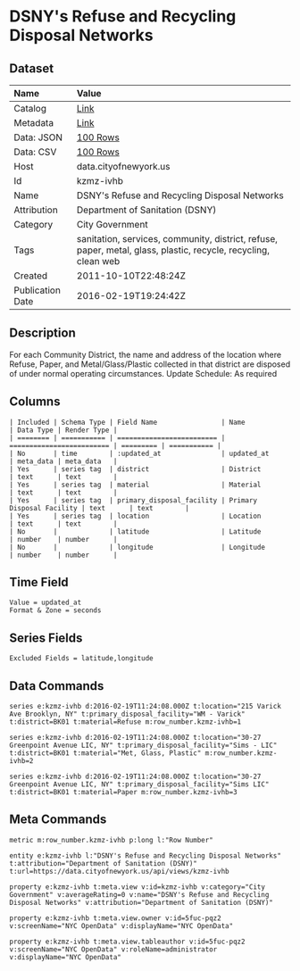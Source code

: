 # DSNY's Refuse and Recycling Disposal Networks

## Dataset

| Name | Value |
| :--- | :---- |
| Catalog | [Link](https://catalog.data.gov/dataset/dsnys-refuse-and-recycling-disposal-networks-d0e72) |
| Metadata | [Link](https://data.cityofnewyork.us/api/views/kzmz-ivhb) |
| Data: JSON | [100 Rows](https://data.cityofnewyork.us/api/views/kzmz-ivhb/rows.json?max_rows=100) |
| Data: CSV | [100 Rows](https://data.cityofnewyork.us/api/views/kzmz-ivhb/rows.csv?max_rows=100) |
| Host | data.cityofnewyork.us |
| Id | kzmz-ivhb |
| Name | DSNY's Refuse and Recycling Disposal Networks |
| Attribution | Department of Sanitation (DSNY) |
| Category | City Government |
| Tags | sanitation, services, community, district, refuse, paper, metal, glass, plastic, recycle, recycling, clean web |
| Created | 2011-10-10T22:48:24Z |
| Publication Date | 2016-02-19T19:24:42Z |

## Description

For each Community District, the name and address of the location where Refuse, Paper, and Metal/Glass/Plastic collected in that district are disposed of under normal operating circumstances.
Update Schedule: As required

## Columns

```ls
| Included | Schema Type | Field Name                | Name                      | Data Type | Render Type |
| ======== | =========== | ========================= | ========================= | ========= | =========== |
| No       | time        | :updated_at               | updated_at                | meta_data | meta_data   |
| Yes      | series tag  | district                  | District                  | text      | text        |
| Yes      | series tag  | material                  | Material                  | text      | text        |
| Yes      | series tag  | primary_disposal_facility | Primary Disposal Facility | text      | text        |
| Yes      | series tag  | location                  | Location                  | text      | text        |
| No       |             | latitude                  | Latitude                  | number    | number      |
| No       |             | longitude                 | Longitude                 | number    | number      |
```

## Time Field

```ls
Value = updated_at
Format & Zone = seconds
```

## Series Fields

```ls
Excluded Fields = latitude,longitude
```

## Data Commands

```ls
series e:kzmz-ivhb d:2016-02-19T11:24:08.000Z t:location="215 Varick Ave Brooklyn, NY" t:primary_disposal_facility="WM - Varick" t:district=BK01 t:material=Refuse m:row_number.kzmz-ivhb=1

series e:kzmz-ivhb d:2016-02-19T11:24:08.000Z t:location="30-27 Greenpoint Avenue LIC, NY" t:primary_disposal_facility="Sims - LIC" t:district=BK01 t:material="Met, Glass, Plastic" m:row_number.kzmz-ivhb=2

series e:kzmz-ivhb d:2016-02-19T11:24:08.000Z t:location="30-27 Greenpoint Avenue LIC, NY" t:primary_disposal_facility="Sims LIC" t:district=BK01 t:material=Paper m:row_number.kzmz-ivhb=3
```

## Meta Commands

```ls
metric m:row_number.kzmz-ivhb p:long l:"Row Number"

entity e:kzmz-ivhb l:"DSNY's Refuse and Recycling Disposal Networks" t:attribution="Department of Sanitation (DSNY)" t:url=https://data.cityofnewyork.us/api/views/kzmz-ivhb

property e:kzmz-ivhb t:meta.view v:id=kzmz-ivhb v:category="City Government" v:averageRating=0 v:name="DSNY's Refuse and Recycling Disposal Networks" v:attribution="Department of Sanitation (DSNY)"

property e:kzmz-ivhb t:meta.view.owner v:id=5fuc-pqz2 v:screenName="NYC OpenData" v:displayName="NYC OpenData"

property e:kzmz-ivhb t:meta.view.tableauthor v:id=5fuc-pqz2 v:screenName="NYC OpenData" v:roleName=administrator v:displayName="NYC OpenData"
```